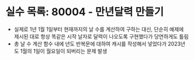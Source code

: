 # 실수 목록: 80004 - 만년달력 만들기
* 실제로 1년 1월 1일부터 현재까지의 날 수를 계산하여 구하는 대신, 단순히 예제에 제시된 대로 항상 똑같은 시작 날자로 달력이 나오도록 구현했다가 당연하게도 틀림
* 총 날 수 계산 함수 내에 년도 반복문에 대하여 캐시를 작성해서 넣었다가 2023년도 1월의 1일이 월요일이 되버리는 문제 발생

